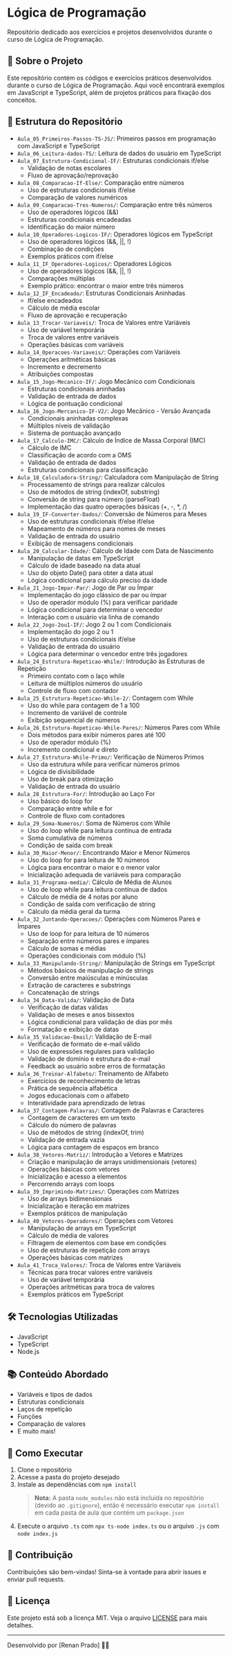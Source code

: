 # Lógica de Programação

Repositório dedicado aos exercícios e projetos desenvolvidos durante o curso de Lógica de Programação.

## 🚀 Sobre o Projeto
Este repositório contém os códigos e exercícios práticos desenvolvidos durante o curso de Lógica de Programação. Aqui você encontrará exemplos em JavaScript e TypeScript, além de projetos práticos para fixação dos conceitos.

## 📁 Estrutura do Repositório
- `Aula_05_Primeiros-Passos-TS-JS/`: Primeiros passos em programação com JavaScript e TypeScript
- `Aula_06_Leitura-dados-TS/`: Leitura de dados do usuário em TypeScript
- `Aula_07_Estrutura-Condicional-IF/`: Estruturas condicionais if/else
  - Validação de notas escolares
  - Fluxo de aprovação/reprovação
- `Aula_08_Comparacao-If-Else/`: Comparação entre números
  - Uso de estruturas condicionais if/else
  - Comparação de valores numéricos
- `Aula_09_Comparacao-Tres-Numeros/`: Comparação entre três números
  - Uso de operadores lógicos (&&)
  - Estruturas condicionais encadeadas
  - Identificação do maior número
- `Aula_10_Operadores-Logicos-IF/`: Operadores lógicos em TypeScript
  - Uso de operadores lógicos (&&, ||, !)
  - Combinação de condições
  - Exemplos práticos com if/else
- `Aula_11_IF_Operadores-Logicos/`: Operadores Lógicos
  - Uso de operadores lógicos (&&, ||, !)
  - Comparações múltiplas
  - Exemplo prático: encontrar o maior entre três números
- `Aula_12_IF_Encadeado/`: Estruturas Condicionais Aninhadas
  - If/else encadeados
  - Cálculo de média escolar
  - Fluxo de aprovação e recuperação
- `Aula_13_Trocar-Variaveis/`: Troca de Valores entre Variáveis
  - Uso de variável temporária
  - Troca de valores entre variáveis
  - Operações básicas com variáveis
- `Aula_14_Operacoes-Variaveis/`: Operações com Variáveis
  - Operações aritméticas básicas
  - Incremento e decremento
  - Atribuições compostas
- `Aula_15_Jogo-Mecanico-IF/`: Jogo Mecânico com Condicionais
  - Estruturas condicionais aninhadas
  - Validação de entrada de dados
  - Lógica de pontuação condicional
- `Aula_16_Jogo-Mercanico-IF-V2/`: Jogo Mecânico - Versão Avançada
  - Condicionais aninhadas complexas
  - Múltiplos níveis de validação
  - Sistema de pontuação avançado
- `Aula_17_Calculo-IMC/`: Cálculo de Índice de Massa Corporal (IMC)
  - Cálculo de IMC
  - Classificação de acordo com a OMS
  - Validação de entrada de dados
  - Estruturas condicionais para classificação
- `Aula_18_Calculadora-String/`: Calculadora com Manipulação de String
  - Processamento de strings para realizar cálculos
  - Uso de métodos de string (indexOf, substring)
  - Conversão de string para número (parseFloat)
  - Implementação das quatro operações básicas (+, -, *, /)
- `Aula_19_IF-Converter-Dados/`: Conversão de Números para Meses
  - Uso de estruturas condicionais if/else if/else
  - Mapeamento de números para nomes de meses
  - Validação de entrada do usuário
  - Exibição de mensagens condicionais
- `Aula_20_Calcular-Idade/`: Cálculo de Idade com Data de Nascimento
  - Manipulação de datas em TypeScript
  - Cálculo de idade baseado na data atual
  - Uso do objeto Date() para obter a data atual
  - Lógica condicional para cálculo preciso da idade
- `Aula_21_Jogo-Impar-Par/`: Jogo de Par ou Ímpar
  - Implementação do jogo clássico de par ou ímpar
  - Uso de operador módulo (%) para verificar paridade
  - Lógica condicional para determinar o vencedor
  - Interação com o usuário via linha de comando
- `Aula_22_Jogo-2ou1-IF/`: Jogo 2 ou 1 com Condicionais
  - Implementação do jogo 2 ou 1
  - Uso de estruturas condicionais if/else
  - Validação de entrada do usuário
  - Lógica para determinar o vencedor entre três jogadores
- `Aula_24_Estrutura-Repeticao-While/`: Introdução às Estruturas de Repetição
  - Primeiro contato com o laço while
  - Leitura de múltiplos números do usuário
  - Controle de fluxo com contador
- `Aula_25_Estrutura-Repeticao-While-2/`: Contagem com While
  - Uso do while para contagem de 1 a 100
  - Incremento de variável de controle
  - Exibição sequencial de números
- `Aula_26_Estrutura-Repeticao-While-Pares/`: Números Pares com While
  - Dois métodos para exibir números pares até 100
  - Uso de operador módulo (%)
  - Incremento condicional e direto
- `Aula_27_Estrutura-While-Primo/`: Verificação de Números Primos
  - Uso da estrutura while para verificar números primos
  - Lógica de divisibilidade
  - Uso de break para otimização
  - Validação de entrada do usuário
- `Aula_28_Estrutura-For/`: Introdução ao Laço For
  - Uso básico do loop for
  - Comparação entre while e for
  - Controle de fluxo com contadores
- `Aula_29_Soma-Numeros/`: Soma de Números com While
  - Uso do loop while para leitura contínua de entrada
  - Soma cumulativa de números
  - Condição de saída com break
- `Aula_30_Maior-Menor/`: Encontrando Maior e Menor Números
  - Uso do loop for para leitura de 10 números
  - Lógica para encontrar o maior e o menor valor
  - Inicialização adequada de variáveis para comparação
- `Aula_31_Programa-media/`: Cálculo de Média de Alunos
  - Uso de loop while para leitura contínua de dados
  - Cálculo de média de 4 notas por aluno
  - Condição de saída com verificação de string
  - Cálculo da média geral da turma
- `Aula_32_Juntando-Operacoes/`: Operações com Números Pares e Ímpares
  - Uso de loop for para leitura de 10 números
  - Separação entre números pares e ímpares
  - Cálculo de somas e médias
  - Operações condicionais com módulo (%)
- `Aula_33_Manipulando-String/`: Manipulação de Strings em TypeScript
  - Métodos básicos de manipulação de strings
  - Conversão entre maiúsculas e minúsculas
  - Extração de caracteres e substrings
  - Concatenação de strings
- `Aula_34_Data-Valida/`: Validação de Data
  - Verificação de datas válidas
  - Validação de meses e anos bissextos
  - Lógica condicional para validação de dias por mês
  - Formatação e exibição de datas
- `Aula_35_Validacao-Email/`: Validação de E-mail
  - Verificação de formato de e-mail válido
  - Uso de expressões regulares para validação
  - Validação de domínio e estrutura do e-mail
  - Feedback ao usuário sobre erros de formatação
- `Aula_36_Treinar-Alfabeto/`: Treinamento de Alfabeto
  - Exercícios de reconhecimento de letras
  - Prática de sequência alfabética
  - Jogos educacionais com o alfabeto
  - Interatividade para aprendizado de letras
- `Aula_37_Contagem-Palavras/`: Contagem de Palavras e Caracteres
  - Contagem de caracteres em um texto
  - Cálculo do número de palavras
  - Uso de métodos de string (indexOf, trim)
  - Validação de entrada vazia
  - Lógica para contagem de espaços em branco
- `Aula_38_Vetores-Matriz/`: Introdução a Vetores e Matrizes
  - Criação e manipulação de arrays unidimensionais (vetores)
  - Operações básicas com vetores
  - Inicialização e acesso a elementos
  - Percorrendo arrays com loops
- `Aula_39_Imprimindo-Matrizes/`: Operações com Matrizes
  - Uso de arrays bidimensionais
  - Inicialização e iteração em matrizes
  - Exemplos práticos de manipulação
- `Aula_40_Vetores-Operadores/`: Operações com Vetores
  - Manipulação de arrays em TypeScript
  - Cálculo de média de valores
  - Filtragem de elementos com base em condições
  - Uso de estruturas de repetição com arrays
  - Operações básicas com matrizes
- `Aula_41_Troca_Valores/`: Troca de Valores entre Variáveis
  - Técnicas para trocar valores entre variáveis
  - Uso de variável temporária
  - Operações aritméticas para troca de valores
  - Exemplos práticos em TypeScript

## 🛠️ Tecnologias Utilizadas
- JavaScript
- TypeScript
- Node.js

## 📚 Conteúdo Abordado
- Variáveis e tipos de dados
- Estruturas condicionais
- Laços de repetição
- Funções
- Comparação de valores
- E muito mais!

## 📝 Como Executar
1. Clone o repositório
2. Acesse a pasta do projeto desejado
3. Instale as dependências com `npm install`
   > **Nota:** A pasta `node_modules` não está incluída no repositório (devido ao `.gitignore`), então é necessário executar `npm install` em cada pasta de aula que contém um `package.json`
4. Execute o arquivo `.ts` com `npx ts-node index.ts` ou o arquivo `.js` com `node index.js`

## 🤝 Contribuição
Contribuições são bem-vindas! Sinta-se à vontade para abrir issues e enviar pull requests.

## 📄 Licença
Este projeto está sob a licença MIT. Veja o arquivo [LICENSE](LICENSE) para mais detalhes.

---

Desenvolvido por [Renan Prado] 👨‍💻